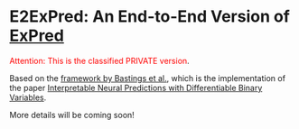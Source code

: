 # E2ExPred: An End-to-End Version of [ExPred](https://arxiv.org/abs/2101.04109)

<span style="color:red">Attention: This is the classified PRIVATE version</span>.

Based on the [framework by Bastings et al.](https://github.com/bastings/interpretable_predictions), which is
the implementation of the paper [Interpretable Neural Predictions with Differentiable Binary
Variables](https://www.aclweb.org/anthology/P19-1284).

More details will be coming soon!

